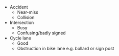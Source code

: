 * Accident
  * Near-miss
  * Collision
* Intersection
  * Busy
  * Confusing/badly signed
* Cycle lane
  * Good
  * Obstruction in bike lane e.g. bollard or sign post
  